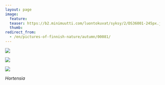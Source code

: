 ```yaml
---
layout: page
image:
  feature:
  teaser: https://b2.minimuutti.com/luontokuvat/syksy/2/DS36001-245px.jpg
  thumb:
redirect_from:
  - /en/pictures-of-finnish-nature/autumn/00081/
---
```


![](https://b2.minimuutti.com/luontokuvat/syksy/2/DS36047-800px.jpg)

![](https://b2.minimuutti.com/luontokuvat/syksy/2/DS36002-800px.jpg)

![](https://b2.minimuutti.com/luontokuvat/syksy/2/DS36001-800px.jpg)

*Hortensia*
